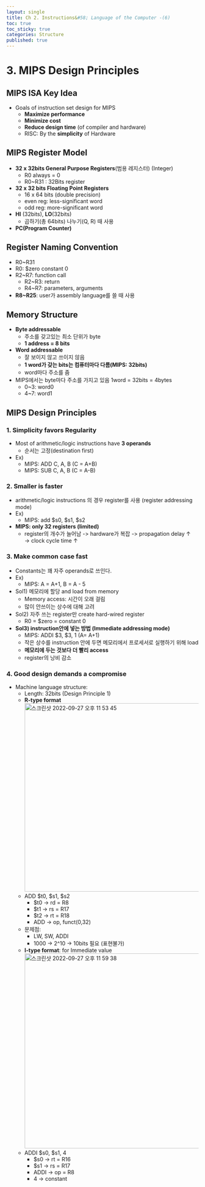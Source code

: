 ```yaml
---
layout: single
title: Ch 2. Instructions&#58; Language of the Computer -(6)
toc: true
toc_sticky: true
categories: Structure
published: true
---
```


# 3. MIPS Design Principles

## MIPS ISA Key Idea
* Goals of instruction set design for MIPS
    * **Maximize performance**
    * **Minimize cost**
    * **Reduce design time** (of compiler and hardware)
    * RISC: By the **simplicity** of Hardware


## MIPS Register Model
* **32 x 32bits General Purpose Registers**(범용 레지스터) (Integer)
    * R0 always = 0
    * R0~R31 : 32Bits register
* **32 x 32 bits Floating Point Registers**
    * 16 x 64 bits (double precision)
    * even reg: less-significant word
    * odd reg: more-significant word
* **HI** (32bits), **LO**(32bits)
    * 곱하기(총 64bits) 나누기(Q, R) 때 사용
* **PC(Program Counter)**


## Register Naming Convention
* R0~R31
* R0: $zero constant 0
* R2~R7: function call
    * R2~R3: return
    * R4~R7: parameters, arguments
* **R8~R25**: user가 assembly language를 쓸 때 사용


## Memory Structure
* **Byte addressable**
    * 주소를 갖고있는 최소 단위가 byte
    * **1 address = 8 bits**
* **Word addressable**
    * 잘 보이지 않고 쓰이지 않음
    * **1 word가 갖는 bits는 컴퓨터마다 다름(MIPS:  32bits)**
    * word마다 주소를 줌
* MIPS에서는 byte마다 주소를 가지고 있음 1word = 32bits = 4bytes
    * 0~3: word0
    * 4~7: word1

## MIPS Design Principles

### 1. Simplicity favors Regularity
* Most of arithmetic/logic instructions have **3 operands**
    * 순서는 고정(destination first)
* Ex)
    * MIPS: ADD C, A, B (C = A+B)
    * MIPS: SUB C, A, B (C = A-B)

### 2. Smaller is faster
* arithmetic/logic instructions 의 경우 register를 사용 (register addressing mode)
* Ex)
    * MIPS: add $s0, $s1, $s2
* **MIPS: only 32 registers (limited)**
    * register의 개수가 늘어남 -> hardware가 복잡 -> propagation delay ↑<br/> -> clock cycle time ↑

### 3. Make common case fast
* Constants는 꽤 자주 operands로 쓰인다.
* Ex)
    * MIPS: A = A+1, B = A - 5
* Sol1) 메모리에 할당 and load from memory
    * Memory access: 시간이 오래 걸림
    * 많이 안쓰이는 상수에 대해 고려
* Sol2) 자주 쓰는 register만 create hard-wired register
    * R0 = $zero = constant 0
* **Sol3) instruction안에 넣는 방법 (Immediate addressing mode)**
    * MIPS: ADDI $3, $3, 1 (A= A+1)
    * 작은 상수를 instruction 안에 두면 메모리에서 프로세서로 실행하기 위해 load
    * **메모리에 두는 것보다 더 빨리 access**
    * register의 낭비 감소

### 4. Good design demands a compromise
* Machine language structure:
    * Length: 32bits (Design Principle 1)
    * **R-type format**<br/>
      <img width="494" alt="스크린샷 2022-09-27 오후 11 53 45" src="https://user-images.githubusercontent.com/63464299/192565527-1a872948-bdf2-4d42-8fe4-76953b9c3384.png">
    * ADD $t0, $s1, $s2
        * $t0 -> rd = R8
        * $t1 -> rs = R17
        * $t2 -> rt = R18
        * ADD -> op, funct(0,32) 
    * 문제점: 
        * LW, SW, ADDI 
        * 1000 -> 2^10 -> 10bits 필요 (표현불가)
    * **I-type format**: for Immediate value<br/>
      <img width="511" alt="스크린샷 2022-09-27 오후 11 59 38" src="https://user-images.githubusercontent.com/63464299/192565575-d6c11cd8-a177-475d-9ec0-27d19d640cfa.png">
    * ADDI $s0, $s1, 4
        * $s0 -> rt = R16
        * $s1 -> rs = R17
        * ADDI -> op = R8
        * 4 -> constant 
